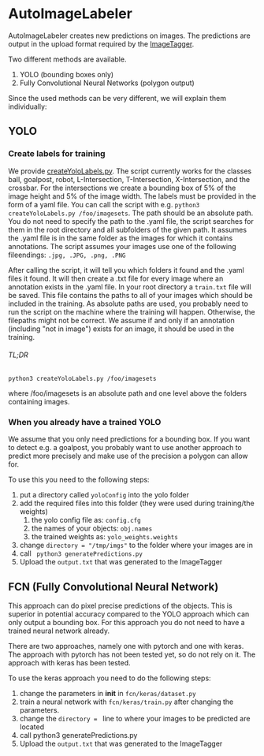 # AutoImageLabeler
AutoImageLabeler creates new predictions on images.
The predictions are output in the upload format required by the [ImageTagger](https://github.com/bit-bots/imagetagger).

Two different methods are available.
1. YOLO (bounding boxes only)
1. Fully Convolutional Neural Networks (polygon output)

Since the used methods can be very different, we will explain them individually:

## YOLO


### Create labels for training
We provide [createYoloLabels.py](https://github.com/bit-bots/AutoImageLabeler/blob/master/yolo/createYoloLabels.py).
The script currently works for the classes ball, goalpost, robot, L-Intersection, T-Intersection, X-Intersection, and the crossbar.
For the intersections we create a bounding box of 5% of the image height and 5% of the image width.
The labels must be provided in the form of a yaml file.
You can call the script with e.g. `python3 createYoloLabels.py /foo/imagesets`.
The path should be an absolute path.
You do not need to specify the path to the .yaml file, the script searches for them in the root directory and all subfolders of the given path.
It assumes the .yaml file is in the same folder as the images for which it contains annotations.
The script assumes your images use one of the following fileendings: `.jpg, .JPG, .png, .PNG`

After calling the script, it will tell you which folders it found and the .yaml files it found.
It will then create a .txt file for every image where an annotation exists in the .yaml file.
In your root directory a `train.txt` file will be saved.
This file contains the paths to all of your images which should be included in the training.
As absolute paths are used, you probably need to run the script on the machine where the training will happen.
Otherwise, the filepaths might not be correct.
We assume if and only if an annotation (including "not in image") exists for an image, it should be used in the training.

###### TL;DR
`python3 createYoloLabels.py /foo/imagesets`

where /foo/imagesets is an absolute path and one level above the folders containing images.

### When you already have a trained YOLO
We assume that you only need predictions for a bounding box.
If you want to detect e.g. a goalpost, you probably want to use another approach to predict more precisely and make use of the precision a polygon can allow for.

To use this you need to the following steps:
1. put a directory called ``yoloConfig`` into the yolo folder
1. add the required files into this folder (they were used during training/the weights)
    1. the yolo config file as: ``config.cfg``
    1. the names of your objects: ``obj.names``
    1. the trained weights as: ``yolo_weights.weights``
1. change ``directory = "/tmp/imgs"`` to the folder where your images are in
1. call `` python3 generatePredictions.py``
1. Upload the ``output.txt`` that was generated to the ImageTagger

## FCN (Fully Convolutional Neural Network)

This approach can do pixel precise predictions of the objects.
This is superior in potential accuracy compared to the YOLO approach which can only output a bounding box.
For this approach you do not need to have a trained neural network already.

There are two approaches, namely one with pytorch and one with keras.
The approach with pytorch has not been tested yet, so do not rely on it.
The approach with keras has been tested.

To use the keras approach you need to do the following steps:
1. change the parameters in __init__ in ``fcn/keras/dataset.py``
1. train a neural network with ``fcn/keras/train.py`` after changing the parameters.
1. change the ``directory = `` line to where your images to be predicted are located
1. call python3 generatePredictions.py
1. Upload the ``output.txt`` that was generated to the ImageTagger
